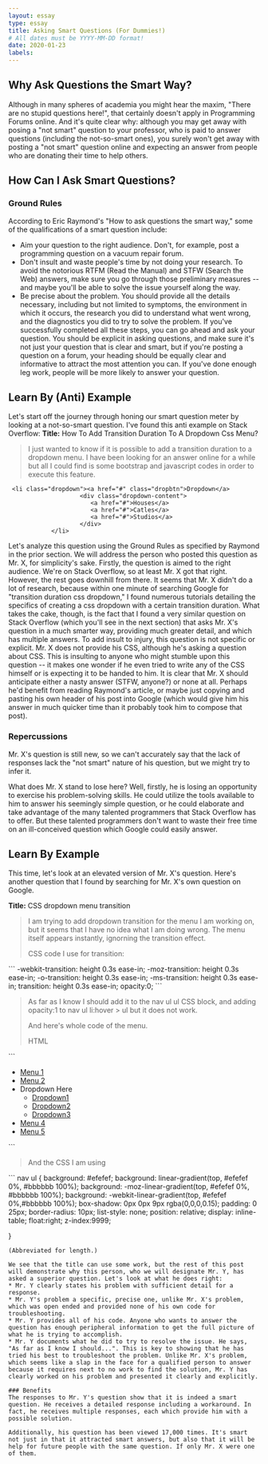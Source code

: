 ```yaml
---
layout: essay
type: essay
title: Asking Smart Questions (For Dummies!)
# All dates must be YYYY-MM-DD format!
date: 2020-01-23
labels:
---
```

## Why Ask Questions the Smart Way?
Although in many spheres of academia you might hear the maxim, "There are no stupid questions here!", that certainly doesn't apply in  Programming Forums online. And it's quite clear why: although you may get away with posing a "not smart" question to your professor, who is paid to answer questions (including the not-so-smart ones), you surely won't get away with posting a "not smart" question online and expecting an answer from people who are donating their time to help others.

## How Can I Ask Smart Questions?
### Ground Rules
According to Eric Raymond's "How to ask questions the smart way," some of the qualifications of a smart question include: 
* Aim your question to the right audience. Don't, for example, post a programming question on a vacuum repair forum.
* Don't insult and waste people's time by not doing your research. To avoid the notorious RTFM (Read the Manual) and STFW (Search the Web) answers, make sure you go through those preliminary measures -- and maybe you'll be able to solve the issue yourself along the way.
* Be precise about the problem. You should provide all the details necessary, including but not limited to symptoms, the environment in which it occurs, the research you did to understand what went wrong, and the diagnostics you did to try to solve the problem.
If you've successfully completed all these steps, you can go ahead and ask your question. You should be explicit in asking questions, and make sure it's not just your question that is clear and smart, but if you're posting a question on a forum, your heading should be equally clear and informative to attract the most attention you can. If you've done enough leg work, people will be more likely to answer your question.


## Learn By (Anti) Example
Let's start off the journey through honing our smart question meter by looking at a not-so-smart question. I've found this anti example on Stack Overflow:
<b>Title:</b> How To Add Transition Duration To A Dropdown Css Menu?
<blockquote>
  I just wanted to know if it is possible to add a transition duration to a dropdown menu. I have been looking for an answer online for a while but all I could find is some bootstrap and javascript codes in order to execute this feature.
</blockquote>

```
 <li class="dropdown"><a href="#" class="dropbtn">Dropdown</a>
                    <div class="dropdown-content">
                       <a href="#">Houses</a>
                       <a href="#">Catles</a>
                       <a href="#">Studios</a>
                    </div>
            </li>
 ```
Let's analyze this question using the Ground Rules as specified by Raymond in the prior section. We will address the person who posted this question as Mr. X, for simplicity's sake. 
Firstly, the question is aimed to the right audience. We're on Stack Overflow, so at least Mr. X got that right. 
However, the rest goes downhill from there. It seems that Mr. X didn't do a lot of research, because within one minute of searching Google for "transition duration css dropdown," I found numerous tutorials detailing the specifics of creating a css dropdown with a certain transition duration. What takes the cake, though, is the fact that I found a very similar question on Stack Overflow (which you'll see in the next section) that asks Mr. X's question in a much smarter way, providing much greater detail, and which has multiple answers.
To add insult to injury, this question is not specific or explicit. Mr. X does not provide his CSS, although he's asking a question about CSS. This is insulting to anyone who might stumble upon this question -- it makes one wonder if he even tried to write any of the CSS himself or is expecting it to be handed to him. 
It is clear that Mr. X should anticipate either a nasty answer (STFW, anyone?) or none at all. Perhaps he'd benefit from reading Raymond's article, or maybe just copying and pasting his own header of his post into Google (which would give him his answer in much quicker time than it probably took him to compose that post).
### Repercussions
Mr. X's question is still new, so we can't accurately say that the lack of responses lack the "not smart" nature of his question, but we might try to infer it.

What does Mr. X stand to lose here? Well, firstly, he is losing an opportunity to exercise his problem-solving skills. He could utilize the tools available to him to answer his seemingly simple question, or he could elaborate and take advantage of the many talented programmers that Stack Overflow has to offer. But these talented programmers don't want to waste their free time on an ill-conceived question which Google could easily answer. 

## Learn By Example
This time, let's look at an elevated version of Mr. X's question. Here's another question that I found by searching for Mr. X's own question on Google.

<b>Title:</b> CSS dropdown menu transition
<blockquote>
  I am trying to add dropdown transition for the menu I am working on, but it seems that I have no idea what I am doing wrong. The menu itself appears instantly, ignorning the transition effect.

CSS code I use for transition:
</blockquote>
```
-webkit-transition: height 0.3s ease-in;
-moz-transition: height 0.3s ease-in;
-o-transition: height 0.3s ease-in;
-ms-transition: height 0.3s ease-in;
transition: height 0.3s ease-in;
opacity:0;
```
<blockquote>
  As far as I know I should add it to the nav ul ul CSS block, and adding opacity:1 to nav ul li:hover > ul but it does not work.

And here's whole code of the menu.

HTML
</blockquote>
```
<nav>
    <ul>
        <li><a href="http://www.www.com/">Menu 1</a></li>
        <li><a href="http://www.www.com/">Menu 2</a></li>
        <li><a>Dropdown Here</a>
            <ul>
                <li><a href="http://www.www.com/">Dropdown1</a></li>
                <li><a href="http://www.www.com/">Dropdown2</a></li>
                <li><a href="http://www.www.com/">Dropdown3</a></li>
            </ul>
        </li>
        <li><a href="http://www.www.com/">Menu 4</a></li>
        <li><a href="http://www.www.com/">Menu 5</a></li>
    </ul>
</nav>
```
<blockquote>
  And the CSS I am using
</blockquote>
```
nav ul {
    background: #efefef; 
    background: linear-gradient(top, #efefef 0%, #bbbbbb 100%);  
    background: -moz-linear-gradient(top, #efefef 0%, #bbbbbb 100%); 
    background: -webkit-linear-gradient(top, #efefef 0%,#bbbbbb 100%); 
    box-shadow: 0px 0px 9px rgba(0,0,0,0.15);
    padding: 0 25px;
    border-radius: 10px;  
    list-style: none;
    position: relative;
    display: inline-table;
    float:right;
    z-index:9999;

}
```
(Abbreviated for length.)

We see that the title can use some work, but the rest of this post will demonstrate why this person, who we will designate Mr. Y, has asked a superior question. Let's look at what he does right:
* Mr. Y clearly states his problem with sufficient detail for a response.
* Mr. Y's problem a specific, precise one, unlike Mr. X's problem, which was open ended and provided none of his own code for troubleshooting.
* Mr. Y provides all of his code. Anyone who wants to answer the question has enough peripheral information to get the full picture of what he is trying to accomplish.
* Mr. Y documents what he did to try to resolve the issue. He says, "As far as I know I should...". This is key to showing that he has tried his best to troubleshoot the problem. Unlike Mr. X's problem, which seems like a slap in the face for a qualified person to answer because it requires next to no work to find the solution, Mr. Y has clearly worked on his problem and presented it clearly and explicitly.

### Benefits
The responses to Mr. Y's question show that it is indeed a smart question. He receives a detailed response including a workaround. In fact, he receives multiple responses, each which provide him with a possible solution.

Additionally, his question has been viewed 17,000 times. It's smart not just in that it attracted smart answers, but also that it will be help for future people with the same question. If only Mr. X were one of them.
